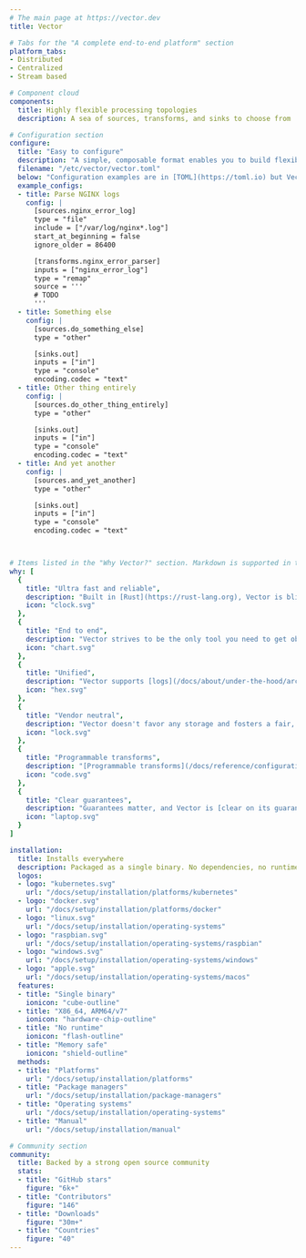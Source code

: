 ```yaml
---
# The main page at https://vector.dev
title: Vector

# Tabs for the "A complete end-to-end platform" section
platform_tabs:
- Distributed
- Centralized
- Stream based

# Component cloud
components:
  title: Highly flexible processing topologies
  description: A sea of sources, transforms, and sinks to choose from

# Configuration section
configure:
  title: "Easy to configure"
  description: "A simple, composable format enables you to build flexible pipelines"
  filename: "/etc/vector/vector.toml"
  below: "Configuration examples are in [TOML](https://toml.io) but Vector also supports [YAML](https://yaml.org) and [JSON](https://json.org)"
  example_configs:
  - title: Parse NGINX logs
    config: |
      [sources.nginx_error_log]
      type = "file"
      include = ["/var/log/nginx*.log"]
      start_at_beginning = false
      ignore_older = 86400

      [transforms.nginx_error_parser]
      inputs = ["nginx_error_log"]
      type = "remap"
      source = '''
      # TODO
      '''
  - title: Something else
    config: |
      [sources.do_something_else]
      type = "other"

      [sinks.out]
      inputs = ["in"]
      type = "console"
      encoding.codec = "text"
  - title: Other thing entirely
    config: |
      [sources.do_other_thing_entirely]
      type = "other"

      [sinks.out]
      inputs = ["in"]
      type = "console"
      encoding.codec = "text"
  - title: And yet another
    config: |
      [sources.and_yet_another]
      type = "other"

      [sinks.out]
      inputs = ["in"]
      type = "console"
      encoding.codec = "text"



# Items listed in the "Why Vector?" section. Markdown is supported in the descriptions.
why: [
  {
    title: "Ultra fast and reliable",
    description: "Built in [Rust](https://rust-lang.org), Vector is blistering fast, memory efficient, and designed to handle the most demanding environments.",
    icon: "clock.svg"
  },
  {
    title: "End to end",
    description: "Vector strives to be the only tool you need to get observability data from A to B, [deploying](/docs/setup/deployment) as an [daemon](/docs/setup/deployment/roles/#daemon)), [sidecar](/docs/setup/deployment/roles/#sidecar), or [aggregator](/docs/setup/deployment/roles/#aggregator).",
    icon: "chart.svg"
  },
  {
    title: "Unified",
    description: "Vector supports [logs](/docs/about/under-the-hood/architecture/data-model/log) and [metrics](/docs/about/under-the-hood/architecture/data-model/metric), making it easy to collect and process all your observability data.",
    icon: "hex.svg"
  },
  {
    title: "Vendor neutral",
    description: "Vector doesn't favor any storage and fosters a fair, open ecosystem with your best interest in mind. Lock-in free and future proof.",
    icon: "lock.svg"
  },
  {
    title: "Programmable transforms",
    description: "[Programmable transforms](/docs/reference/configuration/transforms) give you the full power of programmable runtimes. Handle complex use cases without limitation.",
    icon: "code.svg"
  },
  {
    title: "Clear guarantees",
    description: "Guarantees matter, and Vector is [clear on its guarantees](/docs/about/under-the-hood/guarantees), helping you to make the appropriate trade offs for your use case.",
    icon: "laptop.svg"
  }
]

installation:
  title: Installs everywhere
  description: Packaged as a single binary. No dependencies, no runtime, and memory safe.
  logos:
  - logo: "kubernetes.svg"
    url: "/docs/setup/installation/platforms/kubernetes"
  - logo: "docker.svg"
    url: "/docs/setup/installation/platforms/docker"
  - logo: "linux.svg"
    url: "/docs/setup/installation/operating-systems"
  - logo: "raspbian.svg"
    url: "/docs/setup/installation/operating-systems/raspbian"
  - logo: "windows.svg"
    url: "/docs/setup/installation/operating-systems/windows"
  - logo: "apple.svg"
    url: "/docs/setup/installation/operating-systems/macos"
  features:
  - title: "Single binary"
    ionicon: "cube-outline"
  - title: "X86_64, ARM64/v7"
    ionicon: "hardware-chip-outline"
  - title: "No runtime"
    ionicon: "flash-outline"
  - title: "Memory safe"
    ionicon: "shield-outline"
  methods:
  - title: "Platforms"
    url: "/docs/setup/installation/platforms"
  - title: "Package managers"
    url: "/docs/setup/installation/package-managers"
  - title: "Operating systems"
    url: "/docs/setup/installation/operating-systems"
  - title: "Manual"
    url: "/docs/setup/installation/manual"

# Community section
community:
  title: Backed by a strong open source community
  stats:
  - title: "GitHub stars"
    figure: "6k+"
  - title: "Contributors"
    figure: "146"
  - title: "Downloads"
    figure: "30m+"
  - title: "Countries"
    figure: "40"
---
```

